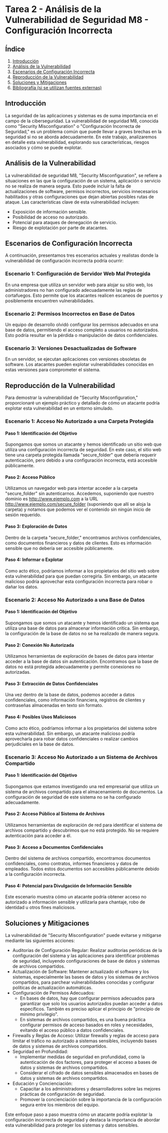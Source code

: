 # Tarea 2 - Análisis de la Vulnerabilidad de Seguridad M8 - Configuración Incorrecta

## Índice

1. [Introducción](#introducción)
2. [Análisis de la Vulnerabilidad](#análisis-de-la-vulnerabilidad)
3. [Escenarios de Configuración Incorrecta](#escenarios-de-configuración-incorrecta)
4. [Reproducción de la Vulnerabilidad](#reproducción-de-la-vulnerabilidad)
5. [Soluciones y Mitigaciones](#soluciones-y-mitigaciones)
6. [Bibliografía (si se utilizan fuentes externas)](#bibliografía-si-se-utilizan-fuentes-externas)

## Introducción

La seguridad de las aplicaciones y sistemas es de suma importancia en el campo de la ciberseguridad. La vulnerabilidad de seguridad M8, conocida como "Security Misconfiguration" o "Configuración Incorrecta de Seguridad," es un problema común que puede llevar a graves brechas en la seguridad si no se aborda adecuadamente. En este trabajo, analizaremos en detalle esta vulnerabilidad, explorando sus características, riesgos asociados y cómo se puede explotar.

## Análisis de la Vulnerabilidad

La vulnerabilidad de seguridad M8, "Security Misconfiguration", se refiere a situaciones en las que la configuración de un sistema, aplicación o servicio no se realiza de manera segura. Esto puede incluir la falta de actualizaciones de software, permisos incorrectos, servicios innecesarios habilitados y otras configuraciones que dejan abiertas posibles rutas de ataque. Las características clave de esta vulnerabilidad incluyen:

- Exposición de información sensible.
- Posibilidad de acceso no autorizado.
- Potencial para ataques de denegación de servicio.
- Riesgo de explotación por parte de atacantes.

## Escenarios de Configuración Incorrecta

A continuación, presentamos tres escenarios actuales y realistas donde la vulnerabilidad de configuración incorrecta podría ocurrir:

### Escenario 1: Configuración de Servidor Web Mal Protegida

En una empresa que utiliza un servidor web para alojar su sitio web, los administradores no han configurado adecuadamente las reglas de cortafuegos. Esto permite que los atacantes realicen escaneos de puertos y posiblemente encuentren vulnerabilidades.

### Escenario 2: Permisos Incorrectos en Base de Datos

Un equipo de desarrollo olvidó configurar los permisos adecuados en una base de datos, permitiendo el acceso completo a usuarios no autorizados. Esto podría resultar en la pérdida o manipulación de datos confidenciales.

### Escenario 3: Versiones Desactualizadas de Software

En un servidor, se ejecutan aplicaciones con versiones obsoletas de software. Los atacantes pueden explotar vulnerabilidades conocidas en estas versiones para comprometer el sistema.

## Reproducción de la Vulnerabilidad

Para demostrar la vulnerabilidad de "Security Misconfiguration," proporcionaré un ejemplo práctico y detallado de cómo un atacante podría explotar esta vulnerabilidad en un entorno simulado.

### Escenario 1: Acceso No Autorizado a una Carpeta Protegida

#### Paso 1: Identificación del Objetivo

Supongamos que somos un atacante y hemos identificado un sitio web que utiliza una configuración incorrecta de seguridad. En este caso, el sitio web tiene una carpeta protegida llamada "secure_folder" que debería requerir autenticación, pero debido a una configuración incorrecta, está accesible públicamente.

#### Paso 2: Acceso Público

Utilizamos un navegador web para intentar acceder a la carpeta "secure_folder" sin autenticarnos. Accedemos, suponiendo que nuestro dominio es http://www.ejemplo.com a la URL http://www.ejemplo.com/secure_folder (suponiendo que allí se aloja la carpeta) y notamos que podemos ver el contenido sin ningún inicio de sesión requerido.

#### Paso 3: Exploración de Datos

Dentro de la carpeta "secure_folder," encontramos archivos confidenciales, como documentos financieros y datos de clientes. Esto es información sensible que no debería ser accesible públicamente.

#### Paso 4: Informar o Explotar

Como acto ético, podríamos informar a los propietarios del sitio web sobre esta vulnerabilidad para que puedan corregirla. Sin embargo, un atacante malicioso podría aprovechar esta configuración incorrecta para robar o dañar los datos.

### Escenario 2: Acceso No Autorizado a una Base de Datos

#### Paso 1: Identificación del Objetivo

Supongamos que somos un atacante y hemos identificado un sistema que utiliza una base de datos para almacenar información crítica. Sin embargo, la configuración de la base de datos no se ha realizado de manera segura.

#### Paso 2: Conexión No Autorizada

Utilizamos herramientas de exploración de bases de datos para intentar acceder a la base de datos sin autenticación. Encontramos que la base de datos no está protegida adecuadamente y permite conexiones no autorizadas.

#### Paso 3: Extracción de Datos Confidenciales

Una vez dentro de la base de datos, podemos acceder a datos confidenciales, como información financiera, registros de clientes y contraseñas almacenadas en texto sin formato.

#### Paso 4: Posibles Usos Maliciosos

Como acto ético, podríamos informar a los propietarios del sistema sobre esta vulnerabilidad. Sin embargo, un atacante malicioso podría aprovecharla para robar datos confidenciales o realizar cambios perjudiciales en la base de datos.

### Escenario 3: Acceso No Autorizado a un Sistema de Archivos Compartido

#### Paso 1: Identificación del Objetivo

Supongamos que estamos investigando una red empresarial que utiliza un sistema de archivos compartido para el almacenamiento de documentos. La configuración de seguridad de este sistema no se ha configurado adecuadamente.

#### Paso 2: Acceso Público al Sistema de Archivos

Utilizamos herramientas de exploración de red para identificar el sistema de archivos compartido y descubrimos que no está protegido. No se requiere autenticación para acceder a él.

#### Paso 3: Acceso a Documentos Confidenciales

Dentro del sistema de archivos compartido, encontramos documentos confidenciales, como contratos, informes financieros y datos de empleados. Todos estos documentos son accesibles públicamente debido a la configuración incorrecta.

#### Paso 4: Potencial para Divulgación de Información Sensible

Este escenario muestra cómo un atacante podría obtener acceso no autorizado a información sensible y utilizarla para chantaje, robo de identidad u otros fines maliciosos.

## Soluciones y Mitigaciones

La vulnerabilidad de "Security Misconfiguration" puede evitarse y mitigarse mediante las siguientes acciones:

- Auditorías de Configuración Regular: Realizar auditorías periódicas de la configuración del sistema y las aplicaciones para identificar problemas de seguridad, incluyendo configuraciones de base de datos y sistemas de archivos compartidos.
- Actualización de Software: Mantener actualizado el software y los sistemas, especialmente las bases de datos y los sistemas de archivos compartidos, para parchear vulnerabilidades conocidas y configurar políticas de actualización automáticas.
- Configuración de Permisos Adecuados:
  - En bases de datos, hay que configurar permisos adecuados para garantizar que solo los usuarios autorizados puedan acceder a datos específicos. También es preciso aplicar el principio de "principio de mínimo privilegio".
  - En sistemas de archivos compartidos, es una buena práctica configurar permisos de acceso basados en roles y necesidades, evitando el acceso público a datos confidenciales.
- Firewalls y Reglas de Acceso: Utilizar firewalls y reglas de acceso para limitar el tráfico no autorizado a sistemas sensibles, incluyendo bases de datos y sistemas de archivos compartidos.
- Seguridad en Profundidad:
  - Implementar medidas de seguridad en profundidad, como la autenticación de dos factores, para proteger el acceso a bases de datos y sistemas de archivos compartidos.
  - Considerar el cifrado de datos sensibles almacenados en bases de datos y sistemas de archivos compartidos.
- Educación y Concienciación:
  - Capacitar a los administradores y desarrolladores sobre las mejores prácticas de configuración de seguridad.
  - Promover la concienciación sobre la importancia de la configuración segura entre los miembros del equipo.

Este enfoque paso a paso muestra cómo un atacante podría explotar la configuración incorrecta de seguridad y destaca la importancia de abordar esta vulnerabilidad para proteger los sistemas y datos sensibles.
